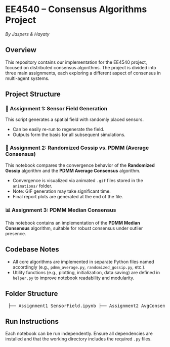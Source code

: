 # EE4540 – Consensus Algorithms Project  
*By Jaspers & Hayaty*

## Overview

This repository contains our implementation for the EE4540 project, focused on distributed consensus algorithms. The project is divided into three main assignments, each exploring a different aspect of consensus in multi-agent systems.

## Project Structure

### 📍 Assignment 1: Sensor Field Generation  
This script generates a spatial field with randomly placed sensors.  
- Can be easily re-run to regenerate the field.  
- Outputs form the basis for all subsequent simulations.

### 🔄 Assignment 2: Randomized Gossip vs. PDMM (Average Consensus)  
This notebook compares the convergence behavior of the **Randomized Gossip** algorithm and the **PDMM Average Consensus** algorithm.  
- Convergence is visualized via animated `.gif` files stored in the `animations/` folder.  
- Note: GIF generation may take significant time.  
- Final report plots are generated at the end of the file.

### 📊 Assignment 3: PDMM Median Consensus  
This notebook contains an implementation of the **PDMM Median Consensus** algorithm, suitable for robust consensus under outlier presence.

## Codebase Notes

- All core algorithms are implemented in separate Python files named accordingly (e.g., `pdmm_average.py`, `randomized_gossip.py`, etc.).
- Utility functions (e.g., plotting, initialization, data saving) are defined in `helper.py` to improve notebook readability and modularity.

## Folder Structure

<pre> ├── Assignment1_SensorField.ipynb ├── Assignment2_AvgConsensus.ipynb ├── Assignment3_MedianConsensus.ipynb ├── helper.py ├── pdmm_average.py ├── randomized_gossip.py ├── median_consensus.py ├── animations/ │ ├── gossip_convergence.gif │ ├── pdmm_convergence.gif </pre>

## Run Instructions

Each notebook can be run independently. Ensure all dependencies are installed and that the working directory includes the required `.py` files.
